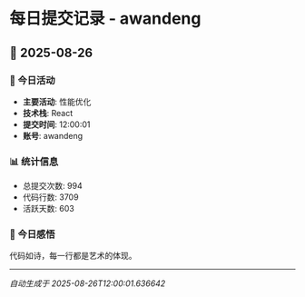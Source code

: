 # 每日提交记录 - awandeng

## 📅 2025-08-26

### 🎯 今日活动
- **主要活动**: 性能优化
- **技术栈**: React
- **提交时间**: 12:00:01
- **账号**: awandeng

### 📊 统计信息
- 总提交次数: 994
- 代码行数: 3709
- 活跃天数: 603

### 💭 今日感悟
代码如诗，每一行都是艺术的体现。

---
*自动生成于 2025-08-26T12:00:01.636642*
